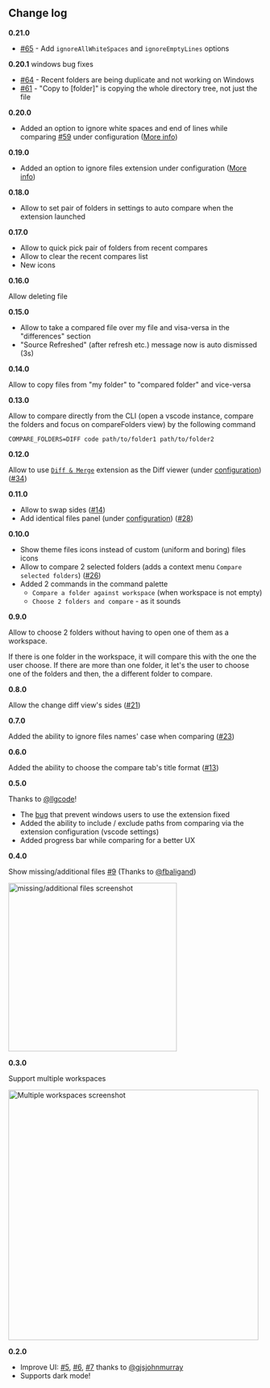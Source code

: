 ## Change log

**0.21.0**

- [#65](https://github.com/moshfeu/vscode-compare-folders/issues/65) - Add `ignoreAllWhiteSpaces` and `ignoreEmptyLines` options

**0.20.1** windows bug fixes

- [#64](https://github.com/moshfeu/vscode-compare-folders/issues/64) - Recent folders are being duplicate and not working on Windows
- [#61](https://github.com/moshfeu/vscode-compare-folders/issues/61) - "Copy to [folder]" is copying the whole directory tree, not just the file

**0.20.0**

- Added an option to ignore white spaces and end of lines while comparing [#59](https://github.com/moshfeu/vscode-compare-folders/issues/59) under configuration ([More info](https://github.com/moshfeu/vscode-compare-folders/#options-under-vscode-settings))

**0.19.0**

- Added an option to ignore files extension under configuration ([More info](https://github.com/moshfeu/vscode-compare-folders/#options-under-vscode-settings))

**0.18.0**

- Allow to set pair of folders in settings to auto compare when the extension launched

**0.17.0**

- Allow to quick pick pair of folders from recent compares
- Allow to clear the recent compares list
- New icons

**0.16.0**

Allow deleting file

**0.15.0**

- Allow to take a compared file over my file and visa-versa in the "differences" section
- "Source Refreshed" (after refresh etc.) message now is auto dismissed (3s)

**0.14.0**

Allow to copy files from "my folder" to "compared folder" and vice-versa

**0.13.0**

Allow to compare directly from the CLI (open a vscode instance, compare the folders and focus on compareFolders view) by the following command

```shell
COMPARE_FOLDERS=DIFF code path/to/folder1 path/to/folder2
```

**0.12.0**

Allow to use [`Diff & Merge`](https://marketplace.visualstudio.com/items?itemName=moshfeu.diff-merge) extension as the Diff viewer (under [configuration](https://github.com/moshfeu/vscode-compare-folders#options-under-vscode-settings)) ([#34](https://github.com/moshfeu/vscode-compare-folders/issues/34))

**0.11.0**

- Allow to swap sides ([#14](https://github.com/moshfeu/vscode-compare-folders/issues/14))
- Add identical files panel (under [configuration](https://github.com/moshfeu/vscode-compare-folders#options-under-vscode-settings)) ([#28](https://github.com/moshfeu/vscode-compare-folders/issues/28))

**0.10.0**

- Show theme files icons instead of custom (uniform and boring) files icons
- Allow to compare 2 selected folders (adds a context menu `Compare selected folders`) ([#26](https://github.com/moshfeu/vscode-compare-folders/issues/26))
- Added 2 commands in the command palette
  - `Compare a folder against workspace` (when workspace is not empty)
  - `Choose 2 folders and compare` - as it sounds

**0.9.0**

Allow to choose 2 folders without having to open one of them as a workspace.

If there is one folder in the workspace, it will compare this with the one the user choose.
If there are more than one folder, it let's the user to choose one of the folders and then, the a different folder to compare.

**0.8.0**

Allow the change diff view's sides ([#21](https://github.com/moshfeu/vscode-compare-folders/issues/21))

**0.7.0**

Added the ability to ignore files names' case when comparing ([#23](https://github.com/moshfeu/vscode-compare-folders/issues/23))

**0.6.0**

Added the ability to choose the compare tab's title format ([#13](https://github.com/moshfeu/vscode-compare-folders/issues/13))

**0.5.0**

Thanks to [@llgcode](https://github.com/llgcode)!

- The [bug](https://github.com/moshfeu/vscode-compare-folders/issues/10) that prevent windows users to use the extension fixed
- Added the ability to include / exclude paths from comparing via the extension configuration (vscode settings)
- Added progress bar while comparing for a better UX

**0.4.0**

Show missing/additional files [#9](https://github.com/moshfeu/vscode-compare-folders/issues/9) (Thanks to [@fbaligand](https://github.com/fbaligand))

<img width="334" alt="missing/additional files screenshot" src="https://user-images.githubusercontent.com/3723951/71563330-90bd2f80-2a96-11ea-91b3-e2f531f2f74d.png">

**0.3.0**

Support multiple workspaces

<img width="496" alt="Multiple workspaces screenshot" src="https://user-images.githubusercontent.com/3723951/71128162-44036a00-21f5-11ea-88fe-9c2519b8a2e8.png">

**0.2.0**
- Improve UI: [#5](https://github.com/moshfeu/vscode-compare-folders/issues/5), [#6](https://github.com/moshfeu/vscode-compare-folders/issues/6), [#7](https://github.com/moshfeu/vscode-compare-folders/issues/7) thanks to [@gjsjohnmurray](https://github.com/gjsjohnmurray)
- Supports dark mode!
